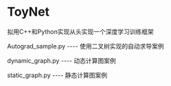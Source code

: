 # ToyNet

拟用C++和Python实现从头实现一个深度学习训练框架

Autograd_sample.py ---- 使用二叉树实现的自动求导案例 

dynamic_graph.py ---- 动态计算图案例 

static_graph.py ---- 静态计算图案例 
